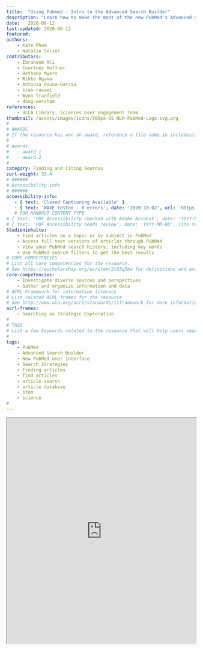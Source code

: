 ```yaml
---
title:  "Using Pubmed - Intro to the Advanced Search Builder"
description: "Learn how to make the most of the new PubMed's Advanced Search Builder!"
date:   2020-06-12
last-updated: 2020-06-12
featured: 
authors:
    - Kate Pham
    - Natalie Selzer
contributors:
    - Ibraheem Ali
    - Courtney Hoffner
    - Bethany Myers
    - Rikke Ogawa
    - Antonia Osuna-Garcia
    - kian-ravaei
    - Wynn Tranfield
    - doug-worsham
references:
    - UCLA Library, Sciences User Engagement Team
thumbnail: /assets/images/icons/500px-US-NLM-PubMed-Logo.svg.png
#
# AWARDS
# If the resource has won an award, reference a file name in includes/awards/ without the .html. For example, if it was accepted to PRIMO, you would write "primo". If the award isn't in includes/awards, create a new award file!
#
# awards: 
#   - award-1
#   - award-2
#
category: Finding and Citing Sources
sort-weight: 33.4
# ######
# Accessibility info
# ######
accessibility-info:
   - { text: 'Closed Captioning Available' }
   - { text: 'WAVE tested - 0 errors', date: '2020-10-02', url: 'https://wave.webaim.org/' }
   # FOR HANDOUT CONTENT TYPE
# { text: 'PDF Accessibility checked with Adobe Acrobat', date: 'YYYY-MM-DD' }
# { text: 'PDF Accessibility needs review', date: 'YYYY-MM-DD', link-text: 'Issue reported', url: 'link to issue' } 
Studieninhalte:
    - Find articles on a topic or by subject in PubMed
    - Access full text versions of articles through PubMed
    - View your PubMed search history, including key words
    - Use PubMed search filters to get the best results
# CORE COMPETENCIES
# List all core competencies for the resource.
# See https://escholarship.org/uc/item/2t03q5bw for definitions and examples of each core competency
core-competencies:
    - Investigate diverse sources and perspectives
    - Gather and organize information and data
# ACRL Framework for information literacy
# List related ACRL frames for the resource
# See http://www.ala.org/acrl/standards/ilframework for more information
acrl-frames:
    - Searching as Strategic Exploration
#
# TAGS
# List a few keywords related to the resource that will help users search for it.
#
tags:
    - PubMed
    - Advanced Search Builder
    - New PubMed user interface
    - Search Strategies
    - finding articles
    - find articles
    - article search
    - article database
    - stem
    - science
#
---
```

<iframe width="100%" height="600" src="https://www.youtube.com/embed/T2_2v77PDuE" frameborder="1" allow="accelerometer; autoplay; encrypted-media; gyroscope; picture-in-picture" allowfullscreen></iframe>
